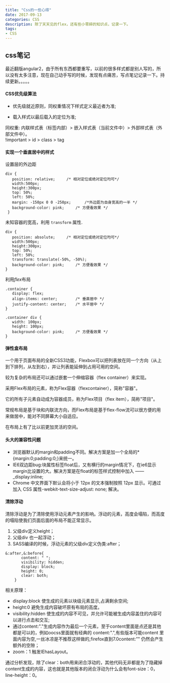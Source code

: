 ```yaml
---
title: "Css的一些心得"
date: 2017-09-13
categories: CSS
description: 除了天天见的flex，还有些小零碎的知识点，记录一下。
tags: 
- CSS
---
```


## css笔记  

最近翻版angular2，由于所有东西都要重写，以前的很多样式都是别人写的，所以没有太多注意，现在自己动手写的时候，发现有点痛苦，写点笔记记录一下。持续更新。。。。。  

#### CSS优先级算法  

- 优先级就近原则，同权重情况下样式定义最近者为准;

- 载入样式以最后载入的定位为准;  

同权重: 内联样式表（标签内部）> 嵌入样式表（当前文件中）> 外部样式表（外部文件中）。  
!important > id > class > tag
<!--more-->
#### 实现一个垂直居中的样式  

设置层的外边距  

```
div {
   position: relative;     /* 相对定位或绝对定位均可*/
   width:500px;
   height:300px;
   top: 50%;
   left: 50%;
   margin: -150px 0 0 -250px;      /*外边距为自身宽高的一半 */
   background-color: pink;     /* 方便看效果 */
 }
```


未知容器的宽高，利用 `transform` 属性. 

```
div {
   position: absolute;     /* 相对定位或绝对定位均可*/
   width:500px;
   height:300px;
   top: 50%;
   left: 50%;
   transform: translate(-50%, -50%);
   background-color: pink;     /* 方便看效果 */
}
```

利用*flex*布局  

```
.container {
   display: flex;
   align-items: center;        /* 垂直居中 */
   justify-content: center;    /* 水平居中 */
}
```

```
.container div {
   width: 100px;
   height: 100px;
   background-color: pink;     /* 方便看效果 */
} 
```

#### 弹性盒布局  
一个用于页面布局的全新CSS3功能，Flexbox可以把列表放在同一个方向（从上到下排列，从左到右），并让列表能延伸到占用可用的空间。

较为复杂的布局还可以通过嵌套一个伸缩容器（flex container）来实现。

采用Flex布局的元素，称为Flex容器（flexcontainer），简称"容器"。

它的所有子元素自动成为容器成员，称为Flex项目（flex item），简称"项目"。

常规布局是基于块和内联流方向，而Flex布局是基于flex-flow流可以很方便的用来做居中，能对不同屏幕大小自适应。

在布局上有了比以前更加灵活的空间。  

#### 头大的兼容性问题  

- 浏览器默认的margin和padding不同。解决方案是加一个全局的*{margin:0;padding:0;}来统一。  
-  IE6双边距bug:块属性标签float后，又有横行的margin情况下，在ie6显示margin比设置的大。解决方案是在float的标签样式控制中加入 ——_display:inline;  
-  Chrome 中文界面下默认会将小于 12px 的文本强制按照 12px 显示。可通过加入 CSS 属性-webkit-text-size-adjust: none; 解决。  

#### 清除浮动  
清除浮动是为了清除使用浮动元素产生的影响。浮动的元素，高度会塌陷，而高度的塌陷使我们页面后面的布局不能正常显示。  

1. 父级div定义height；
2. 父级div 也一起浮动；
3. SASS编译的时候，浮动元素的父级div定义伪类:after；

```
&:after,&:before{
       content: " ";
       visibility: hidden;
       display: block;
       height: 0;
       clear: both;
    }
```

相关原理：  

-  display:block 使生成的元素以块级元素显示,占满剩余空间;  
-  height:0 避免生成内容破坏原有布局的高度。    
-  visibility:hidden 使生成的内容不可见，并允许可能被生成内容盖住的内容可以进行点击和交互;  
-  通过content:"."生成内容作为最后一个元素，至于content里面是点还是其他都是可以的，例如oocss里面就有经典的 content:".",有些版本可能content 里面内容为空,一丝冰凉是不推荐这样做的,firefox直到7.0content:”" 仍然会产生额外的空隙；  
-  zoom：1 触发IEhasLayout。  

通过分析发现，除了clear：both用来闭合浮动的，其他代码无非都是为了隐藏掉content生成的内容，这也就是其他版本的闭合浮动为什么会有font-size：0，line-height：0。
